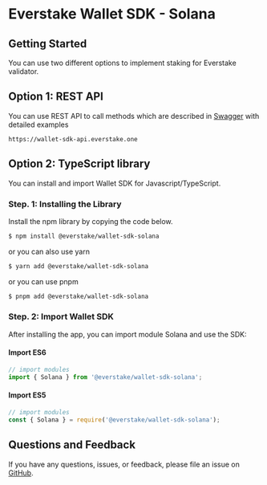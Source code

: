 # Everstake Wallet SDK - Solana

## Getting Started

You can use two different options to implement staking for Everstake validator.

## Option 1: REST API

You can use REST API to call methods which are described in [Swagger](https://wallet-sdk-api.everstake.one/swagger/) with detailed examples

```
https://wallet-sdk-api.everstake.one
```

## Option 2: TypeScript library

You can install and import Wallet SDK for Javascript/TypeScript.

### Step. 1: Installing the Library

Install the npm library by copying the code below.

```sh
$ npm install @everstake/wallet-sdk-solana
```

or you can also use yarn

```sh
$ yarn add @everstake/wallet-sdk-solana
```

or you can use pnpm

```sh
$ pnpm add @everstake/wallet-sdk-solana
```

### Step. 2: Import Wallet SDK

After installing the app, you can import module Solana and use the SDK:

#### Import ES6

```ts
// import modules
import { Solana } from '@everstake/wallet-sdk-solana';
```

#### Import ES5

```ts
// import modules
const { Solana } = require('@everstake/wallet-sdk-solana');

```

## Questions and Feedback

If you have any questions, issues, or feedback, please file an issue
on [GitHub](https://github.com/everstake/wallet-sdk/issues).
